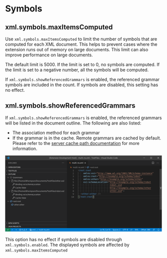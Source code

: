 # Symbols

## xml.symbols.maxItemsComputed

Use `xml.symbols.maxItemsComputed` to limit the number of symbols that are computed for each XML document.
This helps to prevent cases where the extension runs out of memory on large documents.
This limit can also improve performance on large documents.

The default limit is 5000.
If the limit is set to 0, no symbols are computed.
If the limit is set to a negative number, all the symbols will be computed.

If `xml.symbols.showReferencedGrammars` is enabled, the referenced grammar symbols are included in the count.
If symbols are disabled, this setting has no effect.

## xml.symbols.showReferencedGrammars

If `xml.symbols.showReferencedGrammars` is enabled, the referenced grammars will be listed in the document outline.
The following are also listed:
 * The association method for each grammar
 * If the grammar is in the cache. Remote grammars are cached by default. Please refer to the [server cache path documentation](Preferences.md#server-cache-path) for more information.

![An XML document that references two grammars. The referenced grammars are listed in the outline](./images/Symbols/ShowReferencedGrammars.png)

This option has no effect if symbols are disabled through `xml.symbols.enabled`.
The displayed symbols are affected by `xml.symbols.maxItemsComputed`
